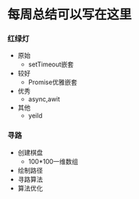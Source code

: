 # 每周总结可以写在这里

### 红绿灯

- 原始
  - setTimeout嵌套
- 较好
  - Promise优雅嵌套
- 优秀
  - async,awit
- 其他
  - yeild

### 寻路

- 创建棋盘
  - 100*100一维数组
- 绘制路径
- 寻路算法
- 算法优化